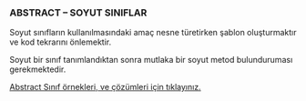 ### ABSTRACT – SOYUT SINIFLAR​
Soyut sınıfların kullanılmasındaki amaç nesne türetirken şablon oluşturmaktır ve kod tekrarını önlemektir.​

Soyut bir sınıf tanımlandıktan sonra mutlaka bir soyut metod bulunduruması gerekmektedir.​

[Abstract Sınıf örnekleri, ve çözümleri için tıklayınız.](https://github.com/nisaefendioglu/Java-Tutorial/blob/main/Hafta%207/SoyutSinif/src/soyutsinif/Baslat.java)
